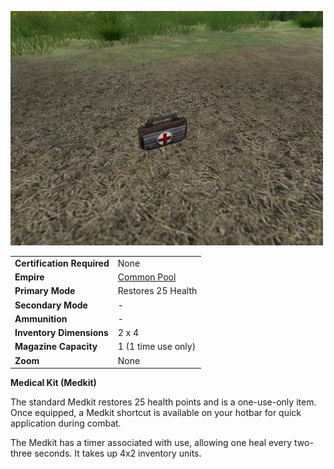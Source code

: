 ![](../images/PSScreenShot0298.jpg "PSScreenShot0298.jpg")

|                            |                                              |
| -------------------------- | -------------------------------------------- |
| **Certification Required** | None                                         |
| **Empire**                 | [Common Pool](../terminology/Common_Pool.md) |
| **Primary Mode**           | Restores 25 Health                           |
| **Secondary Mode**         | \-                                           |
| **Ammunition**             | \-                                           |
| **Inventory Dimensions**   | 2 x 4                                        |
| **Magazine Capacity**      | 1 (1 time use only)                          |
| **Zoom**                   | None                                         |

**Medical Kit (Medkit)**

The standard Medkit restores 25 health points and is a one-use-only item. Once
equipped, a Medkit shortcut is available on your hotbar for quick application
during combat.

The Medkit has a timer associated with use, allowing one heal every two-three
seconds. It takes up 4x2 inventory units.
